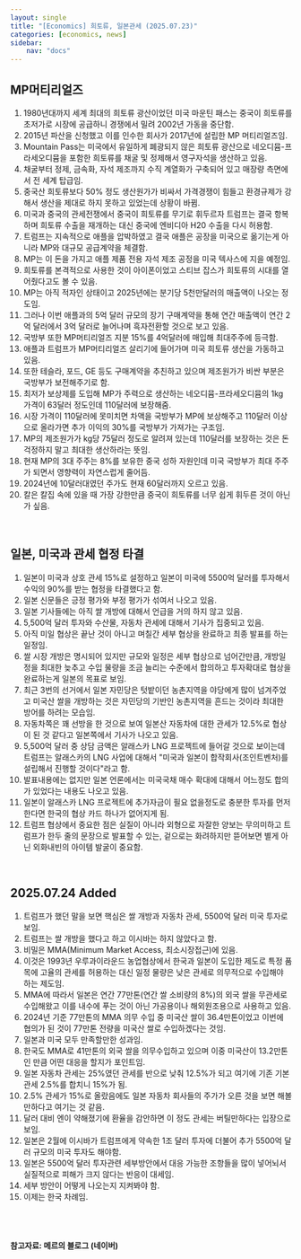 ```yaml
---
layout: single
title: "[Economics] 희토류, 일본관세 (2025.07.23)"
categories: [economics, news]
sidebar:
    nav: "docs"
---
```


## MP머티리얼즈
1. 1980년대까지 세계 최대의 희토류 광산이었던 미국 마운틴 패스는 중국이 희토류를 초저가로 시장에 공급하니 경쟁에서 밀려 2002년 가동을 중단함.
1. 2015년 파산을 신청했고 이를 인수한 회사가 2017년에 설립한 MP 머티리얼즈임.
1. Mountain Pass는 미국에서 유일하게 폐광되지 않은 희토류 광산으로 네오디뮴-프라세오디뮴을 포함한 희토류를 채굴 및 정제해서 영구자석을 생산하고 있음.
1. 채굴부터 정제, 금속화, 자석 제조까지 수직 계열화가 구축되어 있고 매장량 측면에서 전 세계 탑급임.
1. 중국산 희토류보다 50% 정도 생산원가가 비싸서 가격경쟁이 힘들고 환경규제가 강해서 생산을 제대로 하지 못하고 있었는데 상황이 바뀜.
1. 미국과 중국의 관세전쟁에서 중국이 희토류를 무기로 휘두르자 트럼프는 결국 항복하며 희토류 수출을 재개하는 대신 중국에 엔비디아 H20 수출을 다시 허용함.
1. 트럼프는 지속적으로 애플을 압박하였고 결국 애플은 공장을 미국으로 옮기는게 아니라 MP와 대규모 공급계약을 체결함.
1. MP는 이 돈을 가지고 애플 제품 전용 자석 제조 공정을 미국 텍사스에 지을 예정임.
1. 희토류를 본격적으로 사용한 것이 아이폰이었고 스티브 잡스가 희토류의 시대를 열어줬다고도 볼 수 있음.
1. MP는 아직 적자인 상태이고 2025년에는 분기당 5천만달러의 매출액이 나오는 정도임.
1. 그러나 이번 애플과의 5억 달러 규모의 장기 구매계약을 통해 연간 매출액이 연간 2억 달러에서 3억 달러로 늘어나며 흑자전환할 것으로 보고 있음.
1. 국방부 또한 MP머티리얼즈 지분 15%를 4억달러에 매입해 최대주주에 등극함.
1. 애플과 트럼프가 MP머티리얼즈 살리기에 들어가며 미국 희토류 생산을 가동하고 있음.
1. 또한 테슬라, 포드, GE 등도 구매계약을 추친하고 있으며 제조원가가 비싼 부분은 국방부가 보전해주기로 함.
1. 최저가 보상제를 도입해 MP가 주력으로 생산하는 네오디뮴-프라세오디뮴의 1kg 가격이 63달러 정도인데 110달러에 보장해줌.
1. 시장 가격이 110달러에 못미치면 차액을 국방부가 MP에 보상해주고 110달러 이상으로 올라가면 추가 이익의 30%를 국방부가 가져가는 구조임.
1. MP의 제조원가가 kg당 75달러 정도로 알려져 있는데 110달러를 보장하는 것은 돈 걱정하지 말고 최대한 생산하라는 뜻임.
1. 현재 MP의 3대 주주는 8%를 보유한 중국 성하 자원인데 미국 국방부가 최대 주주가 되면서 영향력이 자연스럽게 줄어듬.
1. 2024년에 10달러대였던 주가도 현재 60달러까지 오르고 있음.
1. 칼은 칼집 속에 있을 때 가장 강한만큼 중국이 희토류를 너무 쉽게 휘두른 것이 아닌가 싶음.

<br/>

## 일본, 미국과 관세 협정 타결
1. 일본이 미국과 상호 관세 15%로 설정하고 일본이 미국에 5500억 달러를 투자해서 수익의 90%를 받는 협정을 타결했다고 함.
1. 일본 신문들은 긍정 평가와 부정 평가가 섞여서 나오고 있음.
1. 일본 기사들에는 아직 쌀 개방에 대해서 언급을 거의 하지 않고 있음.
1. 5,500억 달러 투자와 수산물, 자동차 관세에 대해서 기사가 집중되고 있음.
1. 아직 미일 협상은 끝난 것이 아니고 며칠간 세부 협상을 완료하고 최종 발표를 하는 일정임.
1. 쌀 시장 개방은 명시되어 있지만 규모와 일정은 세부 협상으로 넘어간만큼, 개방일정을 최대한 늦추고 수입 물량을 조금 늘리는 수준에서 합의하고 투자확대로 협상을 완료하는게 일본의 목표로 보임.
1. 최근 3번의 선거에서 일본 자민당은 텃밭이던 농촌지역을 야당에게 많이 넘겨주었고 미국산 쌀을 개방하는 것은 자민당의 기반인 농촌지역을 흔드는 것이라 최대한 방어를 하려는 모습임.
1. 자동차쪽은 꽤 선방을 한 것으로 보여 일본산 자동차에 대한 관세가 12.5%로 협상이 된 것 같다고 일본쪽에서 기사가 나오고 있음.
1. 5,500억 달러 중 상담 금액은 알래스카 LNG 프로젝트에 들어갈 것으로 보이는데 트럼프는 알래스카의 LNG 사업에 대해서 "미국과 일본이 합작회사(조인트벤처)를 설립해서 진행할 것이다"라고 함.
1. 발표내용에는 없지만 일본 언론에서는 미국국채 매수 확대에 대해서 어느정도 합의가 있었다는 내용도 나오고 있음.
1. 일본이 알래스카 LNG 프로젝트에 추가자금이 필요 없을정도로 충분한 투자를 먼저 한다면 한국의 협상 카드 하나가 없어지게 됨.
1. 트럼프 협상에서 중요한 점은 실질이 아니라 외형으로 자잘한 양보는 무의미하고 트럼프가 한두 줄의 문장으로 발표할 수 있는, 겉으로는 화려하지만 뜯어보면 별게 아닌 외화내빈의 아이템 발굴이 중요함.

<br/>

## 2025.07.24 Added
1. 트럼프가 했던 말을 보면 핵심은 쌀 개방과 자동차 관세, 5500억 달러 미국 투자로 보임.
1. 트럼프는 쌀 개방을 했다고 하고 이시바는 하지 않았다고 함.
1. 비밀은 MMA(Minimum Market Access, 최소시장접근)에 있음.
1. 이것은 1993년 우루과이라운드 농업협상에서 한국과 일본이 도입한 제도로 특정 품목에 고율의 관세를 허용하는 대신 일정 물량은 낮은 관세로 의무적으로 수입해야 하는 제도임.
1. MMA에 따라서 일본은 연간 77만톤(연간 쌀 소비량의 8%)의 외국 쌀을 무관세로 수입해왔고 이를 내수에 푸는 것이 아닌 가공용이나 해외원조용으로 사용하고 있음.
1. 2024년 기준 77만톤의 MMA 의무 수입 중 미국산 쌀이 36.4만톤이었고 이번에 협의가 된 것이 77만톤 전량을 미국산 쌀로 수입하겠다는 것임.
1. 일본과 미국 모두 만족할만한 성과임.
1. 한국도 MMA로 41만톤의 외국 쌀을 의무수입하고 있으며 이중 미국산이 13.2만톤인 만큼 어떤 대응을 할지가 포인트임.
1. 일본 자동차 관세는 25%였던 관세를 반으로 낮춰 12.5%가 되고 여기에 기존 기본 관세 2.5%를 합치니 15%가 됨.
1. 2.5% 관세가 15%로 올랐음에도 일본 자동차 회사들의 주가가 오른 것을 보면 해볼만하다고 여기는 것 같음.
1. 달러 대비 엔이 약해졌기에 환율을 감안하면 이 정도 관세는 버틸만하다는 입장으로 보임.
1. 일본은 2월에 이시바가 트럼프에게 약속한 1조 달러 투자에 더불어 추가 5500억 달러 규모의 미국 투자도 해야함.
1. 일본은 5500억 달러 투자관련 세부방안에서 대응 가능한 조항들을 많이 넣어뇌서 실질적으로 피해가 크지 않다는 반응이 대세임.
1. 세부 방안이 어떻게 나오는지 지켜봐야 함.
1. 이제는 한국 차례임.



<br/>
<br/>

#### 참고자료: 메르의 블로그 (네이버)
